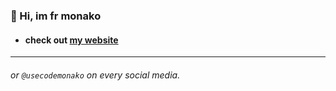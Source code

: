 ### 👋 Hi, im **fr monako**
+ #### check out [my website](https://fr-monako.github.io/socials/)
___
###### or `@usecodemonako` on every social media.


